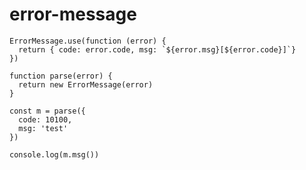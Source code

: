 # error-message

    ErrorMessage.use(function (error) {
      return { code: error.code, msg: `${error.msg}[${error.code}]`}
    })

    function parse(error) {
      return new ErrorMessage(error)
    }

    const m = parse({
      code: 10100,
      msg: 'test'
    })

    console.log(m.msg())
